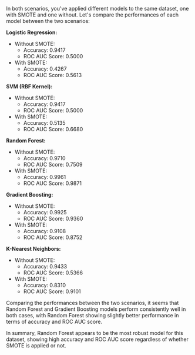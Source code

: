 In both scenarios, you've applied different models to the same dataset, one with SMOTE and one without. Let's compare the performances of each model between the two scenarios:

**Logistic Regression:**
- Without SMOTE:
  - Accuracy: 0.9417
  - ROC AUC Score: 0.5000
- With SMOTE:
  - Accuracy: 0.4267
  - ROC AUC Score: 0.5613

**SVM (RBF Kernel):**
- Without SMOTE:
  - Accuracy: 0.9417
  - ROC AUC Score: 0.5000
- With SMOTE:
  - Accuracy: 0.5135
  - ROC AUC Score: 0.6680

**Random Forest:**
- Without SMOTE:
  - Accuracy: 0.9710
  - ROC AUC Score: 0.7509
- With SMOTE:
  - Accuracy: 0.9961
  - ROC AUC Score: 0.9871

**Gradient Boosting:**
- Without SMOTE:
  - Accuracy: 0.9925
  - ROC AUC Score: 0.9360
- With SMOTE:
  - Accuracy: 0.9108
  - ROC AUC Score: 0.8752

**K-Nearest Neighbors:**
- Without SMOTE:
  - Accuracy: 0.9433
  - ROC AUC Score: 0.5366
- With SMOTE:
  - Accuracy: 0.8310
  - ROC AUC Score: 0.9101

Comparing the performances between the two scenarios, it seems that Random Forest and Gradient Boosting models perform consistently well in both cases, with Random Forest showing slightly better performance in terms of accuracy and ROC AUC score. 

In summary, Random Forest appears to be the most robust model for this dataset, showing high accuracy and ROC AUC score regardless of whether SMOTE is applied or not.
